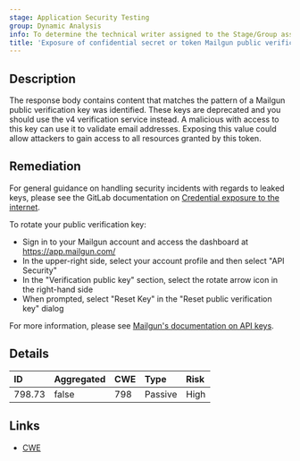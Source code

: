 ```yaml
---
stage: Application Security Testing
group: Dynamic Analysis
info: To determine the technical writer assigned to the Stage/Group associated with this page, see https://handbook.gitlab.com/handbook/product/ux/technical-writing/#assignments
title: 'Exposure of confidential secret or token Mailgun public verification key'
---
```


## Description

The response body contains content that matches the pattern of a Mailgun public verification key was identified. These keys are deprecated and you should use the v4 verification service instead. A malicious with access to this key can use it to validate email addresses.
Exposing this value could allow attackers to gain access to all resources granted by this token.

## Remediation

For general guidance on handling security incidents with regards to leaked keys, please see the GitLab documentation on [Credential exposure to the internet](../../../../../security/responding_to_security_incidents.md#credential-exposure-to-public-internet).

To rotate your public verification key:

- Sign in to your Mailgun account and access the dashboard at <https://app.mailgun.com/>
- In the upper-right side, select your account profile and then select "API Security"
- In the "Verification public key" section, select the rotate arrow icon in the right-hand side
- When prompted, select "Reset Key" in the "Reset public verification key" dialog

For more information, please see [Mailgun's documentation on API keys](https://mailchimp.com/help/about-api-keys).

## Details

| ID | Aggregated | CWE | Type | Risk |
|:---|:-----------|:----|:-----|:-----|
| 798.73 | false | 798 | Passive | High |

## Links

- [CWE](https://cwe.mitre.org/data/definitions/798.html)
